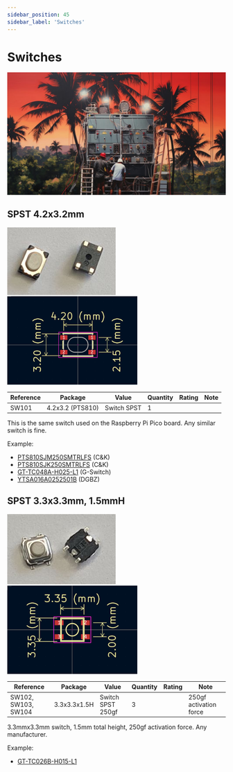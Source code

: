 ```yaml
---
sidebar_position: 45
sidebar_label: 'Switches'
---
```


# Switches

![](./img/switches.jpg)

## SPST 4.2x3.2mm

![](./img/switchp810.jpg)![](./img/pts810-pcb.png)

|**Reference**|**Package**|**Value**|**Quantity**|**Rating**|**Note**|
|-|-|-|-|-|-|
|SW101|4.2x3.2 (PTS810)|Switch SPST|1||  

This is the same switch used on the Raspberry Pi Pico board. Any similar switch is fine.

Example:

*   [PTS810SJM250SMTRLFS](https://item.szlcsc.com/117755.html "PTS810SJM250SMTRLFS ") (C&K) 
*   [PTS810SJK250SMTRLFS](https://item.szlcsc.com/222326.html "PTS810SJK250SMTRLFS ") (C&K) 
*   [GT-TC048A-H025-L1](https://item.szlcsc.com/826767.html) (G-Switch) 
*   [YTSA016A0252501B](https://item.szlcsc.com/1054564.html) (DGBZ) 
    

## SPST 3.3x3.3mm, 1.5mmH

![](./img/switch4p.jpg)![](img/spst-3.3mmx1.5mm-pcb.png)

|**Reference**|**Package**|**Value**|**Quantity**|**Rating**|**Note**|
|-|-|-|-|-|-|
|SW102, SW103, SW104|3.3x3.3x1.5H|Switch SPST 250gf  |3||250gf activation force|

3.3mmx3.3mm switch, 1.5mm total height, 250gf activation force. Any manufacturer.

Example:

*   [GT-TC026B-H015-L1](https://item.szlcsc.com/826763.html)